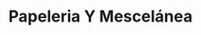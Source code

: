 ---
title: "Papeleria Y Mescelánea"
url: /bogota-d-c/papeleria-y-mescelanea/
shop: material de oficina
---